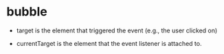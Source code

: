 
# bubble
- target is the element that triggered the event (e.g., the user clicked on)

- currentTarget is the element that the event listener is attached to.